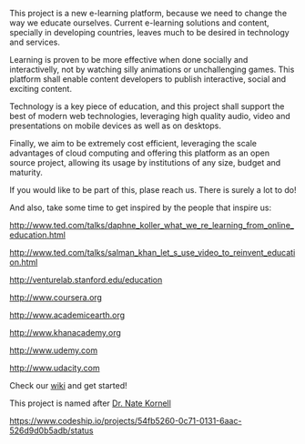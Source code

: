 This project is a new e-learning platform, because we need to change the way we educate ourselves. Current e-learning solutions and content, specially in developing countries, leaves much to be desired in technology and services.

Learning is proven to be more effective when done socially and interactivelly, not by watching silly animations or unchallenging games. This platform shall enable content developers to publish interactive, social and exciting content.

Technology is a key piece of education, and this project shall support the best of modern web technologies, leveraging high quality audio, video and presentations on mobile devices as well as on desktops.

Finally, we aim to be extremely cost efficient, leveraging the scale advantages of cloud computing and offering this platform as an open source project, allowing its usage by institutions of any size, budget and maturity.

If you would like to be part of this, plase reach us. There is surely a lot to do!

And also, take some time to get inspired by the people that inspire us:

http://www.ted.com/talks/daphne_koller_what_we_re_learning_from_online_education.html

http://www.ted.com/talks/salman_khan_let_s_use_video_to_reinvent_education.html

http://venturelab.stanford.edu/education

http://www.coursera.org

http://www.academicearth.org

http://www.khanacademy.org

http://www.udemy.com

http://www.udacity.com

Check our [wiki](https://github.com/Craftware/Kornell/wiki) and get started!

This project is named after [Dr. Nate Kornell](http://sites.williams.edu/nk2/)  


https://www.codeship.io/projects/54fb5260-0c71-0131-6aac-526d9d0b5adb/status 
